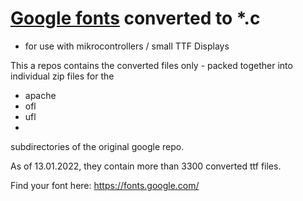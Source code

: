 # [Google fonts](https://github.com/google/fonts) converted to *.c 
- for use with mikrocontrollers / small TTF Displays

This a repos contains the converted files only - packed together into individual zip files for the
 - apache
 - ofl
 - ufl
 - 
subdirectories of the original google repo.

As of 13.01.2022, they contain more than 3300 converted ttf files.

Find your font here:
https://fonts.google.com/

